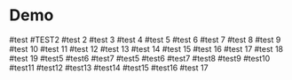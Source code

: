 # Demo
#test
#TEST2
#test 2
#test 3
#test 4
#test 5
#test 6
#test 7
#test 8
#test 9
#test 10
#test 11
#test 12
#test 13
#test 14
#test 15
#test 16
#test 17
#test 18
#test 19
#test5
#test6
#test7
#test5
#test6
#test7
#test8
#test9
#test10
#test11
#test12
#test13
#test14
#test15
#test16
#test 17
